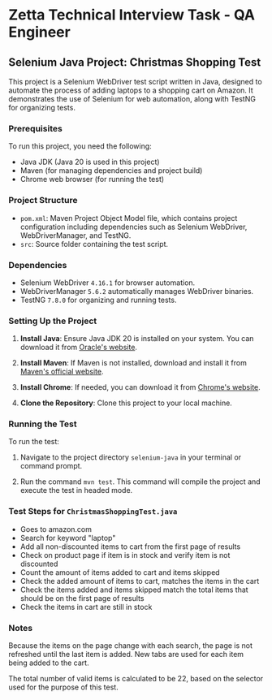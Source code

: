 # Zetta Technical Interview Task - QA Engineer

## Selenium Java Project: Christmas Shopping Test

This project is a Selenium WebDriver test script written in Java, designed to automate the process of adding laptops to a shopping cart on Amazon. It demonstrates the use of Selenium for web automation, along with TestNG for organizing tests.

### Prerequisites

To run this project, you need the following:

- Java JDK (Java 20 is used in this project)
- Maven (for managing dependencies and project build)
- Chrome web browser (for running the test)

### Project Structure

- `pom.xml`: Maven Project Object Model file, which contains project configuration including dependencies such as Selenium WebDriver, WebDriverManager, and TestNG.
- `src`: Source folder containing the test script.

### Dependencies

- Selenium WebDriver `4.16.1` for browser automation.
- WebDriverManager `5.6.2` automatically manages WebDriver binaries.
- TestNG `7.8.0` for organizing and running tests.

### Setting Up the Project

1. **Install Java**: Ensure Java JDK 20 is installed on your system. You can download it from [Oracle's website](https://www.oracle.com/java/technologies/javase/jdk20-archive-downloads.html).

2. **Install Maven**: If Maven is not installed, download and install it from [Maven's official website](https://maven.apache.org/download.cgi).

4. **Install Chrome**: If needed, you can download it from [Chrome's website](www.google.com/chrome).

3. **Clone the Repository**: Clone this project to your local machine.

### Running the Test

To run the test:

1. Navigate to the project directory `selenium-java` in your terminal or command prompt.

2. Run the command `mvn test`. This command will compile the project and execute the test in headed mode.

### Test Steps for `ChristmasShoppingTest.java`

- Goes to amazon.com
- Search for keyword "laptop"
- Add all non-discounted items to cart from the first page of results
- Check on product page if item is in stock and verify item is not discounted
- Count the amount of items added to cart and items skipped
- Check the added amount of items to cart, matches the items in the cart
- Check the items added and items skipped match the total items that should be on the first page of results
- Check the items in cart are still in stock

### Notes

Because the items on the page change with each search, the page is not refreshed until the last item is added. New tabs are used for each item being added to the cart.

The total number of valid items is calculated to be 22, based on the selector used for the purpose of this test.